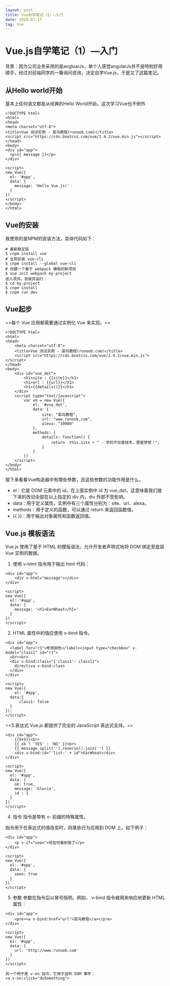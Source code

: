 ```yaml
---
layout: post
title: Vue自学笔记（1）—入门
date: 2018-07-17 
tag: Vue
---
```


# Vue.js自学笔记（1）—入门

背景：因为公司业务采用的是angluarJs，单个人感觉angularJs并不是特别好用顺手，经过对前端同学的一番询问咨询，决定自学Vue.js，于是又了这篇笔记。

## 从Hello world开始
基本上任何语文都是从经典的Hello World开始，这次学习Vue也不例外


```
<!DOCTYPE html>
<html>
<head>
<meta charset="utf-8">
<title>Vue 测试实例 - 菜鸟教程(runoob.com)</title>
<script src="https://cdn.bootcss.com/vue/2.4.2/vue.min.js"></script>
</head>
<body>
<div id="app">
  <p>{{ message }}</p>
</div>

<script>
new Vue({
  el: '#app',
  data: {
    message: 'Hello Vue.js!'
  }
})
</script>
</body>
</html>
```


## Vue的安装

我使用的是NPM的安装方法，具体代码如下：
```
# 最新稳定版
$ cnpm install vue
# 全局安装 vue-cli
$ cnpm install --global vue-cli
# 创建一个基于 webpack 模板的新项目
$ vue init webpack my-project
进入项目，安装并运行：
$ cd my-project
$ cnpm install
$ cnpm run dev
```

## Vue起步

==每个 Vue 应用都需要通过实例化 Vue 来实现。==


```
<!DOCTYPE html>
<html>
<head>
	<meta charset="utf-8">
	<title>Vue 测试实例 - 菜鸟教程(runoob.com)</title>
	<script src="https://cdn.bootcss.com/vue/2.4.2/vue.min.js"></script>
</head>
<body>
	<div id="vue_det">
		<h1>site : {{site}}</h1>
		<h1>url : {{url}}</h1>
		<h1>{{details()}}</h1>
	</div>
	<script type="text/javascript">
		var vm = new Vue({
			el: '#vue_det',
			data: {
				site: "菜鸟教程",
				url: "www.runoob.com",
				alexa: "10000"
			},
			methods: {
				details: function() {
					return  this.site + " - 学的不仅是技术，更是梦想！";
				}
			}
		})
	</script>
</body>
</html>
```

接下来看看Vue构造器中有哪些参数，且这些参数的功能作用是什么。

- el：它是 DOM 元素中的 id。在上面实例中 id 为 vue_det，这意味着我们接下来的改动全部在以上指定的 div 内，div 外部不受影响。
- data：用于定义属性，实例中有三个属性分别为：site、url、alexa。
- methods：用于定义的函数，可以通过 return 来返回函数值。
- {{ }}：用于输出对象属性和函数返回值。


## Vue.js 模板语法

Vue.js 使用了基于 HTML 的模版语法，允许开发者声明式地将 DOM 绑定至底层 Vue 实例的数据。

1. 使用 v-html 指令用于输出 html 代码：
```
<div id="app">
    <div v-html="message"></div>
</div>
    
<script>
new Vue({
  el: '#app',
  data: {
    message: '<h1>EarWheat</h1>'
  }
})
</script>
```
2. HTML 属性中的值应使用 v-bind 指令。

```
<div id="app">
  <label for="r1">修改颜色</label><input type="checkbox" v-model="class1" id="r1">
  <br><br>
  <div v-bind:class="{'class1': class1}">
    directiva v-bind:class
  </div>
</div>
    
<script>
new Vue({
    el: '#app',
  data:{
      class1: false
  }
});
</script>
```

==3.表达式
Vue.js 都提供了完全的 JavaScript 表达式支持。==

```
<div id="app">
    {{5+5}}<br>
    {{ ok ? 'YES' : 'NO' }}<br>
    {{ message.split('').reverse().join('') }}
    <div v-bind:id="'list-' + id">EarWheat</div>
</div>
    
<script>
new Vue({
  el: '#app',
  data: {
    ok: true,
    message: 'Gloria',
    id : 1
  }
})
</script>
```

4. 指令
指令是带有 v- 前缀的特殊属性。

指令用于在表达式的值改变时，将某些行为应用到 DOM 上。如下例子：

```
<div id="app">
    <p v-if="seen">现在你看到我了</p>
</div>
    
<script>
new Vue({
  el: '#app',
  data: {
    seen: true
  }
})
</script>
```

5. 参数
参数在指令后以冒号指明。例如， v-bind 指令被用来响应地更新 HTML 属性：


```
<div id="app">
    <pre><a v-bind:href="url">菜鸟教程</a></pre>
</div>
    
<script>
new Vue({
  el: '#app',
  data: {
    url: 'http://www.runoob.com'
  }
})
</script>

另一个例子是 v-on 指令，它用于监听 DOM 事件：
<a v-on:click="doSomething">
```

